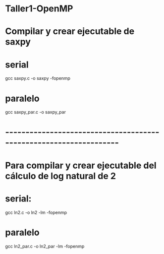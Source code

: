 # Taller1-OpenMP
# Compilar y crear ejecutable de saxpy
# serial
gcc saxpy.c -o saxpy -fopenmp
# paralelo
gcc saxpy_par.c -o saxpy_par
# ------------------------------------------------------------------
# Para compilar y crear ejecutable del cálculo de log natural de 2
# serial:
gcc ln2.c -o ln2 -lm -fopenmp
# paralelo
gcc ln2_par.c -o ln2_par -lm -fopenmp

